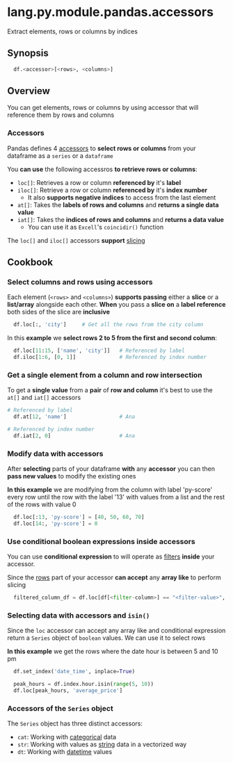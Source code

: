 # lang.py.module.pandas.accessors

Extract elements, rows or columns by indices

## Synopsis

```py
  df.<accessor>[<rows>, <columns>]
```

## Overview

You can get elements, rows or columns by using accessor that will reference
them by rows and columns

### Accessors

Pandas defines 4 [accessors](./unhs.md) to **select rows or columns** from your
dataframe as a `series` or a `dataframe`

You **can use** the following accessros **to retrieve rows or columns**:

- `loc[]`: Retrieves a row or column **referenced by** it's **label**
- `iloc[]`: Retrieve a row or column **referenced by** it's **index number**
  - It also **supports negative indices** to access from the last element
- `at[]`: Takes the **labels of rows and columns** and **returns a single data value**
- `iat[]`: Takes the **indices of rows and columns** and **returns a data value**
  - You can use it as `Excell`'s `coincidir()` function

The `loc[]` and `iloc[]` accessors **support** [slicing](./7cxo.md)

## Cookbook

### Select columns and rows using accessors

Each element (`<rows>` and `<columns>`) **supports passing** either a **slice** or
a **list/array** alongside each other. **When** you pass a **slice on** a **label
reference** both sides of the slice are **inclusive**

```py
  df.loc[:, 'city']     # Get all the rows from the city column
```

In this **example** we **select rows 2 to 5 from the first and second column**:

```py
  df.loc[11:15, ['name', 'city']]   # Referenced by label
  df.iloc[1:6, [0, 1]]              # Referenced by index number
```

### Get a single element from a column and row intersection

To get a **single value** from a **pair** of **row and column** it's best to
use the `at[]` and `iat[]` accessors

```py
# Referenced by label
  df.at[12, 'name']                 # Ana

# Referenced by index number
  df.iat[2, 0]                      # Ana
```

### Modify data with accessors

After **selecting** parts of your dataframe **with** any **accessor** you can
then **pass new values** to modify the existing ones

**In this example** we are modifying from the column with label 'py-score' every
row until the row with the label '13' with values from a list and the rest of
the rows with value 0

```py
  df.loc[:13, 'py-score'] = [40, 50, 60, 70]
  df.loc[14:, 'py-score'] = 0
```

### Use conditional boolean expressions inside accessors

You can use **conditional expression** to will operate as [filters](./niq3.md)
**inside** your accessor.

Since the [rows](./myvh.md) part of your accessor **can accept** any **array
like** to perform slicing

```py
  filtered_column_df = df.loc[df[<filter-column>] == "<filter-value>", "<accessed-column>"]
```

### Selecting data with accessors and `isin()`

Since the `loc` accessor can accept any array like and conditional expression
return a `Series` object of `boolean` values. We can use it to select rows

**In this example** we get the rows where the date hour is between 5 and 10 pm

```py
  df.set_index('date_time', inplace=True)

  peak_hours = df.index.hour.isin(range(5, 10))
  df.loc[peak_hours, 'average_price']
```

### Accessors of the `Series` object

The `Series` object has three distinct accessors:

- `cat`: Working with [categorical](./p1g8.md) data
- `str`: Working with values as [string](./m0jc.md) data in a vectorized way
- `dt`: Working with [datetime](./6e6x.md) values
